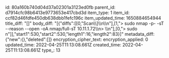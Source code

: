 id: 80a160b740d04d37a02301a3123ed0fb
parent_id: d7914cfc98b6413e9773653e417cbd3d
item_type: 1
item_id: ccf82d46fdfe450db638dbb1fefc196c
item_updated_time: 1650884654944
title_diff: "[]"
body_diff: "[{\"diffs\":[[0,\"Scan\\\\]\\\n\\\n\"],[1,\"> sudo nmap -p- -sT --reason --open -oA nmap/full-sT 10.11.1.72\\\n> \\\n\"],[0,\"> sudo n\"]],\"start1\":530,\"start2\":530,\"length1\":16,\"length2\":83}]"
metadata_diff: {"new":{},"deleted":[]}
encryption_cipher_text: 
encryption_applied: 0
updated_time: 2022-04-25T11:13:08.661Z
created_time: 2022-04-25T11:13:08.661Z
type_: 13